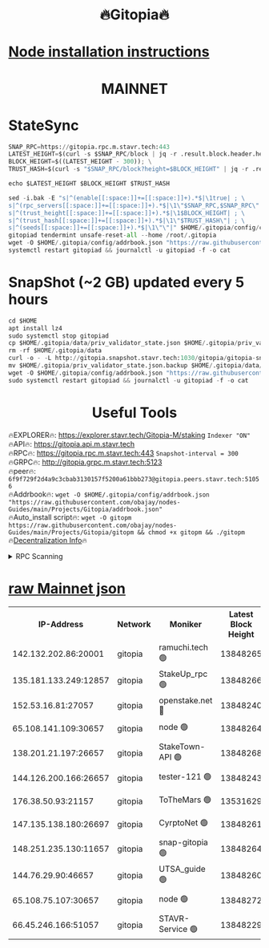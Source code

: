 <h1 align="center"> 🔥Gitopia🔥</h1>

[Node installation instructions](https://github.com/obajay/nodes-Guides/tree/main/Projects/Gitopia)
=

<h1 align="center"> MAINNET</h1>

# StateSync
```python
SNAP_RPC=https://gitopia.rpc.m.stavr.tech:443
LATEST_HEIGHT=$(curl -s $SNAP_RPC/block | jq -r .result.block.header.height); \
BLOCK_HEIGHT=$((LATEST_HEIGHT - 300)); \
TRUST_HASH=$(curl -s "$SNAP_RPC/block?height=$BLOCK_HEIGHT" | jq -r .result.block_id.hash)

echo $LATEST_HEIGHT $BLOCK_HEIGHT $TRUST_HASH

sed -i.bak -E "s|^(enable[[:space:]]+=[[:space:]]+).*$|\1true| ; \
s|^(rpc_servers[[:space:]]+=[[:space:]]+).*$|\1\"$SNAP_RPC,$SNAP_RPC\"| ; \
s|^(trust_height[[:space:]]+=[[:space:]]+).*$|\1$BLOCK_HEIGHT| ; \
s|^(trust_hash[[:space:]]+=[[:space:]]+).*$|\1\"$TRUST_HASH\"| ; \
s|^(seeds[[:space:]]+=[[:space:]]+).*$|\1\"\"|" $HOME/.gitopia/config/config.toml
gitopiad tendermint unsafe-reset-all --home /root/.gitopia
wget -O $HOME/.gitopia/config/addrbook.json "https://raw.githubusercontent.com/obajay/nodes-Guides/main/Projects/Gitopia/addrbook.json"
systemctl restart gitopiad && journalctl -u gitopiad -f -o cat
```
# SnapShot (~2 GB) updated every 5 hours
```python
cd $HOME
apt install lz4
sudo systemctl stop gitopiad
cp $HOME/.gitopia/data/priv_validator_state.json $HOME/.gitopia/priv_validator_state.json.backup
rm -rf $HOME/.gitopia/data
curl -o - -L http://gitopia.snapshot.stavr.tech:1030/gitopia/gitopia-snap.tar.lz4 | lz4 -c -d - | tar -x -C $HOME/.gitopia --strip-components 2
mv $HOME/.gitopia/priv_validator_state.json.backup $HOME/.gitopia/data/priv_validator_state.json
wget -O $HOME/.gitopia/config/addrbook.json "https://raw.githubusercontent.com/obajay/nodes-Guides/main/Projects/Gitopia/addrbook.json"
sudo systemctl restart gitopiad && journalctl -u gitopiad -f -o cat
```
 <h1 align="center"> Useful Tools</h1>

🔥EXPLORER🔥:      https://explorer.stavr.tech/Gitopia-M/staking  `Indexer "ON"` \
🔥API🔥: 			 		 https://gitopia.api.m.stavr.tech \
🔥RPC🔥:           https://gitopia.rpc.m.stavr.tech:443              `Snapshot-interval = 300` \
🔥GRPC🔥:          http://gitopia.grpc.m.stavr.tech:5123 \
🔥peer🔥:					 `6f9f729f2d4a9c3cbab3130157f5200a61bbb273@gitopia.peers.stavr.tech:51056` \
🔥Addrbook🔥:    ```wget -O $HOME/.gitopia/config/addrbook.json "https://raw.githubusercontent.com/obajay/nodes-Guides/main/Projects/Gitopia/addrbook.json"``` \
🔥Auto_install script🔥: ```wget -O gitopm https://raw.githubusercontent.com/obajay/nodes-Guides/main/Projects/Gitopia/gitopm && chmod +x gitopm && ./gitopm``` \
🔥[Decentralization Info](https://github.com/obajay/StateSync-snapshots/tree/main/Projects/Gitopia/Decentralization)🔥

<details>
<summary>RPC Scanning</summary>

<h2 align="center"> We scan nodes in real time every 4 hours. And we provide the final result of RPC endpoints.
We cannot influence the operation of these nodes in any way. </h2>


```python
If Voting Power is higher than 0 --> then the Node is a validator of the network and may be subject to attack and be a potential threat to the chain.
```
```python
We marked such validators with a red symbol
```

</details>

[raw Mainnet json](https://rpc-check.gitopm.stavr.tech/gitopm/rpc-gitopm-result.json)
=

<table><tr><th>IP-Address</th><th>Network</th><th>Moniker</th><th>Latest Block Height</th><th>Earliest Block Height</th><th>Catching Up</th><th>Tx Index</th><th>Voting Power</th><th>Scan Time</th></tr><tr><td>142.132.202.86:20001</td><td>gitopia</td><td>ramuchi.tech 🟢</td><td>13848265</td><td>6548337</td><td>False</td><td>on</td><td>0</td><td>2024-02-15T05:17:17.137532855UTC</td></tr><tr><td>135.181.133.249:12857</td><td>gitopia</td><td>StakeUp_rpc 🟢</td><td>13848266</td><td>8010001</td><td>False</td><td>on</td><td>0</td><td>2024-02-15T05:17:17.495963497UTC</td></tr><tr><td>152.53.16.81:27057</td><td>gitopia</td><td>openstake.net 🔴</td><td>13848240</td><td>10455001</td><td>False</td><td>off</td><td>42518</td><td>2024-02-15T05:16:37.279544156UTC</td></tr><tr><td>65.108.141.109:30657</td><td>gitopia</td><td>node 🟢</td><td>13848264</td><td>12299845</td><td>False</td><td>on</td><td>0</td><td>2024-02-15T05:17:14.542038176UTC</td></tr><tr><td>138.201.21.197:26657</td><td>gitopia</td><td>StakeTown-API 🟢</td><td>13848268</td><td>12733501</td><td>False</td><td>on</td><td>0</td><td>2024-02-15T05:17:22.059805375UTC</td></tr><tr><td>144.126.200.166:26657</td><td>gitopia</td><td>tester-121 🟢</td><td>13848243</td><td>12832814</td><td>False</td><td>off</td><td>0</td><td>2024-02-15T05:16:41.701705634UTC</td></tr><tr><td>176.38.50.93:21157</td><td>gitopia</td><td>ToTheMars 🟢</td><td>13531629</td><td>12883228</td><td>False</td><td>on</td><td>0</td><td>2024-02-15T05:16:42.039142602UTC</td></tr><tr><td>147.135.138.180:26697</td><td>gitopia</td><td>CyrptoNet 🟢</td><td>13848261</td><td>12883228</td><td>False</td><td>off</td><td>0</td><td>2024-02-15T05:17:09.944183010UTC</td></tr><tr><td>148.251.235.130:11657</td><td>gitopia</td><td>snap-gitopia 🟢</td><td>13848264</td><td>12908001</td><td>False</td><td>on</td><td>0</td><td>2024-02-15T05:17:14.843804986UTC</td></tr><tr><td>144.76.29.90:46657</td><td>gitopia</td><td>UTSA_guide 🟢</td><td>13848260</td><td>13035301</td><td>False</td><td>on</td><td>0</td><td>2024-02-15T05:17:09.655599692UTC</td></tr><tr><td>65.108.75.107:30657</td><td>gitopia</td><td>node 🟢</td><td>13848272</td><td>13189502</td><td>False</td><td>on</td><td>0</td><td>2024-02-15T05:17:28.649283341UTC</td></tr><tr><td>66.45.246.166:51057</td><td>gitopia</td><td>STAVR-Service 🟢</td><td>13848229</td><td>13844001</td><td>False</td><td>on</td><td>0</td><td>2024-02-15T05:16:59.112446136UTC</td></tr></table>
